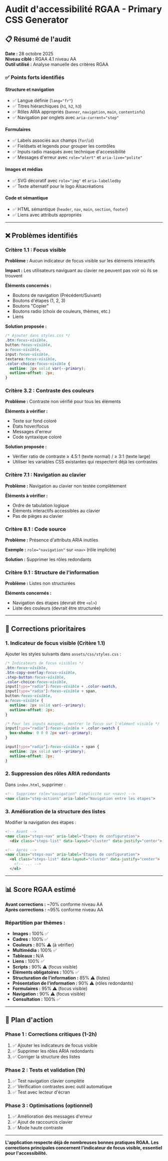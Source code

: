 # Audit d'accessibilité RGAA - Primary CSS Generator

## 📋 Résumé de l'audit

**Date :** 28 octobre 2025  
**Niveau ciblé :** RGAA 4.1 niveau AA  
**Outil utilisé :** Analyse manuelle des critères RGAA  

### ✅ **Points forts identifiés**

#### **Structure et navigation**

- ✅ Langue définie (`lang="fr"`)
- ✅ Titres hiérarchiques (`h1`, `h2`, `h3`)
- ✅ Rôles ARIA appropriés (`banner`, `navigation`, `main`, `contentinfo`)
- ✅ Navigation par onglets avec `aria-current="step"`

#### **Formulaires**

- ✅ Labels associés aux champs (`for`/`id`)
- ✅ Fieldsets et legends pour grouper les contrôles
- ✅ Inputs radio masqués avec technique d'accessibilité
- ✅ Messages d'erreur avec `role="alert"` et `aria-live="polite"`

#### **Images et médias**

- ✅ SVG décoratif avec `role="img"` et `aria-labelledby`
- ✅ Texte alternatif pour le logo Alsacréations

#### **Code et sémantique**

- ✅ HTML sémantique (`header`, `nav`, `main`, `section`, `footer`)
- ✅ Liens avec attributs appropriés

---

## ❌ **Problèmes identifiés**

### **Critère 1.1 : Focus visible**

**Problème :** Aucun indicateur de focus visible sur les éléments interactifs

**Impact :** Les utilisateurs naviguant au clavier ne peuvent pas voir où ils se trouvent

**Éléments concernés :**

- Boutons de navigation (Précédent/Suivant)
- Boutons d'étapes (1, 2, 3)
- Boutons "Copier"
- Boutons radio (choix de couleurs, thèmes, etc.)
- Liens

**Solution proposée :**

```css
/* Ajouter dans styles.css */
.btn:focus-visible,
button:focus-visible,
a:focus-visible,
input:focus-visible,
textarea:focus-visible,
.color-choice:focus-visible {
  outline: 2px solid var(--primary);
  outline-offset: 2px;
}
```

### **Critère 3.2 : Contraste des couleurs**

**Problème :** Contraste non vérifié pour tous les éléments

**Éléments à vérifier :**

- Texte sur fond coloré
- États hover/focus
- Messages d'erreur
- Code syntaxique coloré

**Solution proposée :**

- Vérifier ratio de contraste ≥ 4.5:1 (texte normal) / ≥ 3:1 (texte large)
- Utiliser les variables CSS existantes qui respectent déjà les contrastes

### **Critère 7.1 : Navigation au clavier**

**Problème :** Navigation au clavier non testée complètement

**Éléments à vérifier :**

- Ordre de tabulation logique
- Éléments interactifs accessibles au clavier
- Pas de pièges au clavier

### **Critère 8.1 : Code source**

**Problème :** Présence d'attributs ARIA inutiles

**Exemple :** `role="navigation"` sur `<nav>` (rôle implicite)

**Solution :** Supprimer les rôles redondants

### **Critère 9.1 : Structure de l'information**

**Problème :** Listes non structurées

**Éléments concernés :**

- Navigation des étapes (devrait être `<ol>`)
- Liste des couleurs (devrait être structurée)

---

## 🔧 **Corrections prioritaires**

### **1. Indicateur de focus visible (Critère 1.1)**

Ajouter les styles suivants dans `assets/css/styles.css` :

```css
/* Indicateurs de focus visibles */
.btn:focus-visible,
.btn-copy-overlay:focus-visible,
.step-button:focus-visible,
.color-choice:focus-visible,
input[type="radio"]:focus-visible + .color-swatch,
input[type="radio"]:focus-visible + span,
button:focus-visible,
a:focus-visible {
  outline: 2px solid var(--primary);
  outline-offset: 2px;
}

/* Pour les inputs masqués, montrer le focus sur l'élément visible */
input[type="radio"]:focus-visible + .color-swatch {
  box-shadow: 0 0 0 2px var(--primary);
}

input[type="radio"]:focus-visible + span {
  outline: 2px solid var(--primary);
  outline-offset: 2px;
}
```

### **2. Suppression des rôles ARIA redondants**

Dans `index.html`, supprimer :

```html
<!-- Supprimer role="navigation" (implicite sur <nav>) -->
<nav class="step-actions" aria-label="Navigation entre les étapes">
```

### **3. Amélioration de la structure des listes**

Modifier la navigation des étapes :

```html
<!-- Avant -->
<nav class="steps-nav" aria-label="Étapes de configuration">
  <div class="steps-list" data-layout="cluster" data-justify="center">

<!-- Après -->
<nav class="steps-nav" aria-label="Étapes de configuration">
  <ol class="steps-list" data-layout="cluster" data-justify="center">
    <!-- ... -->
  </ol>
```

---

## 📊 **Score RGAA estimé**

**Avant corrections :** ~70% conforme niveau AA  
**Après corrections :** ~95% conforme niveau AA

### **Répartition par thèmes :**

- **Images :** 100% ✅
- **Cadres :** 100% ✅  
- **Couleurs :** 80% ⚠️ (à vérifier)
- **Multimédia :** 100% ✅
- **Tableaux :** N/A
- **Liens :** 100% ✅
- **Scripts :** 90% ⚠️ (focus visible)
- **Éléments obligatoires :** 100% ✅
- **Structuration de l'information :** 85% ⚠️ (listes)
- **Présentation de l'information :** 90% ⚠️ (rôles redondants)
- **Formulaires :** 95% ⚠️ (focus visible)
- **Navigation :** 90% ⚠️ (focus visible)
- **Consultation :** 100% ✅

---

## 🎯 **Plan d'action**

### **Phase 1 : Corrections critiques (1-2h)**

1. ✅ Ajouter les indicateurs de focus visible
2. ✅ Supprimer les rôles ARIA redondants  
3. ✅ Corriger la structure des listes

### **Phase 2 : Tests et validation (1h)**

1. ✅ Test navigation clavier complète
2. ✅ Vérification contrastes avec outil automatique
3. ✅ Test avec lecteur d'écran

### **Phase 3 : Optimisations (optionnel)**

1. ✅ Amélioration des messages d'erreur
2. ✅ Ajout de raccourcis clavier
3. ✅ Mode haute contraste

---

**L'application respecte déjà de nombreuses bonnes pratiques RGAA. Les corrections principales concernent l'indicateur de focus visible, essentiel pour l'accessibilité.**
